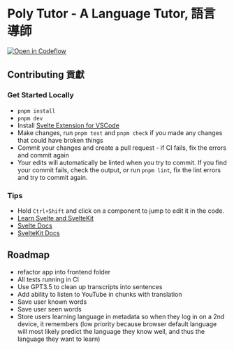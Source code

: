# Poly Tutor - A Language Tutor, 語言導師

[![Open in Codeflow](https://developer.stackblitz.com/img/open_in_codeflow.svg)](https:///pr.new/jacob-8/poly-tutor)

## Contributing 貢獻

### Get Started Locally

- `pnpm install`
- `pnpm dev`
- Install [Svelte Extension for VSCode](https://marketplace.visualstudio.com/items?itemName=svelte.svelte-vscode)
- Make changes, run `pnpm test` and `pnpm check` if you made any changes that could have broken things
- Commit your changes and create a pull request - if CI fails, fix the errors and commit again
- Your edits will automatically be linted when you try to commit. If you find your commit fails, check the output, or run `pnpm lint`, fix the lint errors and try to commit again.

### Tips
- Hold `Ctrl+Shift` and click on a component to jump to edit it in the code.
- [Learn Svelte and SvelteKit](https://learn.svelte.dev)
- [Svelte Docs](https://svelte.dev/)
- [SvelteKit Docs](https://kit.svelte.dev/)

## Roadmap

- refactor app into frontend folder
- All tests running in CI
- Use GPT3.5 to clean up transcripts into sentences
- Add ability to listen to YouTube in chunks with translation
- Save user known words
- Save user seen words
- Store users learning language in metadata so when they log in on a 2nd device, it remembers (low priority because browser default language will most likely predict the language they know well, and thus the language they want to learn)